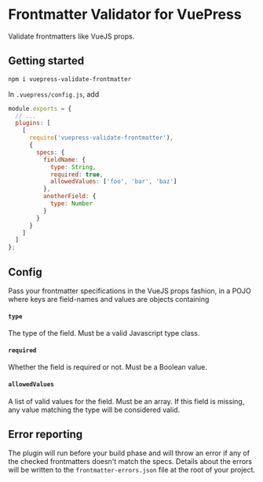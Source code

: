 # Frontmatter Validator for VuePress

Validate frontmatters like VueJS props.

## Getting started

```sh
npm i vuepress-validate-frontmatter
```

In `.vuepress/config.js`, add

```javascript
module.exports = {
  // ...
  plugins: [
    [
      require('vuepress-validate-frontmatter'),
      {
        specs: {
          fieldName: {
            type: String,
            required: true,
            allowedValues: ['foo', 'bar', 'baz']
          },
          anotherField: {
            type: Number
          }
        }
      }
    ]
  ]
};
```

## Config

Pass your frontmatter specifications in the VueJS props fashion, in a POJO where keys are field-names and values are objects containing

#### `type`

The type of the field. Must be a valid Javascript type class.

#### `required`

Whether the field is required or not. Must be a Boolean value.

#### `allowedValues`

A list of valid values for the field. Must be an array. If this field is missing, any value matching the type will be considered valid.

## Error reporting

The plugin will run before your build phase and will throw an error if any of the checked frontmatters doesn't match the specs. Details about the errors will be written to the `frontmatter-errors.json` file at the root of your project.
